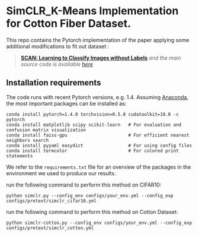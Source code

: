 # SimCLR_K-Means Implementation for Cotton Fiber Dataset.


This repo contains the Pytorch implementation of the paper applying some additional modifications to fit out dataset :
> [**SCAN: Learning to Classify Images without Labels**](https://arxiv.org/pdf/2005.12320.pdf)
> _and the main source code is available [here](https://github.com/wvangansbeke/Unsupervised-Classification/tree/master)_


## Installation requirements
The code runs with recent Pytorch versions, e.g. 1.4. 
Assuming [Anaconda](https://docs.anaconda.com/anaconda/install/), the most important packages can be installed as:
```shell
conda install pytorch=1.4.0 torchvision=0.5.0 cudatoolkit=10.0 -c pytorch
conda install matplotlib scipy scikit-learn   # For evaluation and confusion matrix visualization
conda install faiss-gpu                       # For efficient nearest neighbors search 
conda install pyyaml easydict                 # For using config files
conda install termcolor                       # For colored print statements
```
We refer to the `requirements.txt` file for an overview of the packages in the environment we used to produce our results.



run the following command to perform this method on CIFAR10:
```shell
python simclr.py --config_env configs/your_env.yml --config_exp configs/pretext/simclr_cifar10.yml
```
run the following command to perform this method on Cotton Dataset:
```shell
python simclr-cotton.py --config_env configs/your_env.yml --config_exp configs/pretext/simclr_cotton.yml
```
